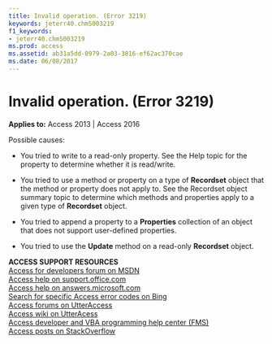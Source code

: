 ```yaml
---
title: Invalid operation. (Error 3219)
keywords: jeterr40.chm5003219
f1_keywords:
- jeterr40.chm5003219
ms.prod: access
ms.assetid: ab31a5dd-0979-2a03-3816-ef62ac370cae
ms.date: 06/08/2017
---
```



# Invalid operation. (Error 3219)

  

**Applies to:** Access 2013 | Access 2016

Possible causes:



- You tried to write to a read-only property. See the Help topic for the property to determine whether it is read/write.
    
- You tried to use a method or property on a type of  **Recordset** object that the method or property does not apply to. See the Recordset object summary topic to determine which methods and properties apply to a given type of **Recordset** object.
    
- You tried to append a property to a  **Properties** collection of an object that does not support user-defined properties.
    
- You tried to use the  **Update** method on a read-only **Recordset** object.
    

 **ACCESS SUPPORT RESOURCES**<br>
[Access for developers forum on MSDN](https://social.msdn.microsoft.com/Forums/office/en-US/home?forum=accessdev)<br>
[Access help on support.office.com](https://support.office.com/search/results?query=Access)<br>
[Access help on answers.microsoft.com](http://answers.microsoft.com/en-us/office/forum/access?page=1&tab=question&status=all&auth=1)<br>
[Search for specific Access error codes on Bing](http://www.bing.com/)<br>
[Access forums on UtterAccess](http://www.utteraccess.com/forum/index.php?act=idx)<br>
[Access wiki on UtterAcess](http://www.utteraccess.com/forum/index.php?act=idx)<br>
[Access developer and VBA programming help center (FMS)](http://www.fmsinc.com/MicrosoftAccess/developer/)<br>
[Access posts on StackOverflow](http://stackoverflow.com/questions/tagged/ms-access)

